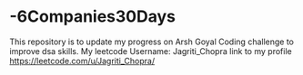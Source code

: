 # -6Companies30Days
This repository is to update my progress on Arsh Goyal Coding challenge to improve dsa skills. 
My leetcode Username:  Jagriti_Chopra
link to my profile https://leetcode.com/u/Jagriti_Chopra/
